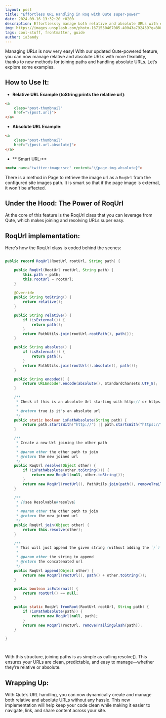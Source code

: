 ```yaml
---
layout: post
title: "Effortless URL Handling in Roq with Qute super-power"
date: 2024-09-16 13:32:20 +0200
description: Effortlessly manage both relative and absolute URLs with our enhanced Qute-powered feature. Utilizing the RoqUrl class, you can easily join and resolve paths, ensuring clean and predictable URLs. This update simplifies URL handling, making your code more efficient and your content easier to navigate and share.
img: https://images.unsplash.com/photo-1671530467085-40043a792439?q=80&w=3474&auto=format&fit=crop&ixlib=rb-4.0.3&ixid=M3wxMjA3fDB8MHxwaG90by1wYWdlfHx8fGVufDB8fHx8fA%3D%3D
tags: cool-stuff, frontmatter, guide
author: ia3andy
---
```


Managing URLs is now very easy! With our updated Qute-powered feature, you can now manage relative and absolute URLs with more flexibility, thanks to new methods for joining paths and handling absolute URLs. Let’s explore some examples.

## How to Use It:

- **Relative URL Example (toString prints the relative url)**:
```html
<a 
    class="post-thumbnail" 
    href="\{post.url}">
</a>
```

- **Absolute URL Example**:
```html
<a 
    class="post-thumbnail" 
    href="\{post.url.absolute}">
</a>
```

- ** Smart URL:**
```html
<meta name="twitter:image:src" content="\{page.img.absolute}">
```

There is a method in Page to retrieve the image url as a `RoqUrl` from the configured site images path. It is smart so that if the page image is external, it won't be affected.

## Under the Hood: The Power of RoqUrl

At the core of this feature is the RoqUrl class that you can leverage from Qute, which makes joining and resolving URLs super easy.

## RoqUrl implementation:

Here’s how the RoqUrl class is coded behind the scenes:

```java

public record RoqUrl(RootUrl rootUrl, String path) {

    public RoqUrl(RootUrl rootUrl, String path) {
        this.path = path;
        this.rootUrl = rootUrl;
    }

    @Override
    public String toString() {
        return relative();
    }

    public String relative() {
        if (isExternal()) {
            return path();
        }
        return PathUtils.join(rootUrl.rootPath(), path());
    }

    public String absolute() {
        if (isExternal()) {
            return path();
        }
        return PathUtils.join(rootUrl().absolute(), path());
    }

    public String encoded() {
        return URLEncoder.encode(absolute(), StandardCharsets.UTF_8);
    }

    /**
     * Check if this is an absolute Url starting with http:// or https://
     *
     * @return true is it's an absolute url
     */
    public static boolean isPathAbsolute(String path) {
        return path.startsWith("http://") || path.startsWith("https://");
    }

    /**
     * Create a new Url joining the other path
     *
     * @param other the other path to join
     * @return the new joined url
     */
    public RoqUrl resolve(Object other) {
        if (isPathAbsolute(other.toString())) {
            return new RoqUrl(null, other.toString());
        }
        return new RoqUrl(rootUrl(), PathUtils.join(path(), removeTrailingSlash(other.toString())));
    }

    /**
     * {@see Resolvable#resolve}
     *
     * @param other the other path to join
     * @return the new joined url
     */
    public RoqUrl join(Object other) {
        return this.resolve(other);
    }

    /**
     * This will just append the given string (without adding the `/`)
     *
     * @param other the string to append
     * @return the concatenated url
     */
    public RoqUrl append(Object other) {
        return new RoqUrl(rootUrl(), path() + other.toString());
    }

    public boolean isExternal() {
        return rootUrl() == null;
    }

    public static RoqUrl fromRoot(RootUrl rootUrl, String path) {
        if (isPathAbsolute(path)) {
            return new RoqUrl(null, path);
        }
        return new RoqUrl(rootUrl, removeTrailingSlash(path));
    }

}




```

With this structure, joining paths is as simple as calling resolve(). This ensures your URLs are clean, predictable, and easy to manage—whether they’re relative or absolute.


## Wrapping Up:

With Qute’s URL handling, you can now dynamically create and manage both relative and absolute URLs without any hassle. This new implementation will help keep your code clean while making it easier to navigate, link, and share content across your site.